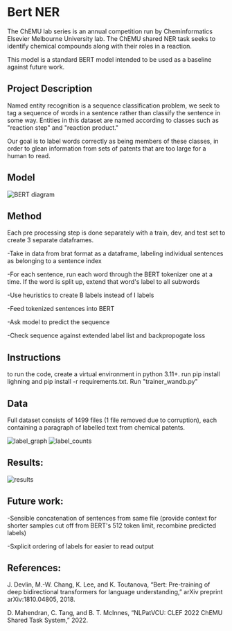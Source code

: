 # Bert NER
The ChEMU lab series is an annual competition run by Cheminformatics Elsevier Melbourne University lab. The ChEMU shared NER task seeks to identify chemical compounds along with their roles in a reaction.

This model is a standard BERT model intended to be used as a baseline against future work. 

## Project Description  
Named entity recognition is a sequence classification problem, we seek to tag a sequence of words in a sentence rather than classify the sentence in some way. Entities in this dataset are named according to classes such as "reaction step" and "reaction product." 

Our goal is to label words correctly as being members of these classes, in order to glean information from sets of patents that are too large for a human to read. 
## Model
![BERT diagram](https://github.com/cutlerci/Baseline-NER-System/assets/59939625/a378456e-f1ef-42f2-bc40-d3e2f0acd21f)
## Method 
Each pre
processing step is done separately with a train, dev, and test set to create 3 separate dataframes. 

-Take in data from brat format as a dataframe, labeling individual sentences as belonging to a sentence index

-For each sentence, run each word through the BERT tokenizer one at a time. If the word is split up, extend that word's label to all subwords

-Use heuristics to create B labels instead of I labels

-Feed tokenized sentences into BERT

-Ask model to predict the sequence

-Check sequence against extended label list and backpropogate loss

## Instructions
to run the code, create a virtual environment in python 3.11+. run pip install lighning and pip install -r requirements.txt. Run "trainer_wandb.py"


## Data 
Full dataset consists of 1499 files (1 file removed due to corruption), each containing a paragraph of labelled text from chemical patents. 

![label_graph](https://github.com/cutlerci/Baseline-NER-System/assets/59939625/6a2dbb9b-673e-4768-8cb4-610cf81b3e6d)
![label_counts](https://github.com/cutlerci/Baseline-NER-System/assets/59939625/20bc0ace-9cb4-428f-9df1-ea86c3db9a7b)

## Results:
![results](https://github.com/cutlerci/Baseline-NER-System/assets/59939625/de1a7944-97b2-4160-862b-feecdea37cfd)

## Future work: 
-Sensible concatenation of sentences from same file (provide context for shorter samples cut off from BERT's 512 token limit, recombine predicted labels)

-Sxplicit ordering of labels for easier to read output 

## References: 
J. Devlin, M.-W. Chang, K. Lee, and K. Toutanova, “Bert: Pre-training of deep bidirectional transformers for language understanding,” arXiv preprint arXiv:1810.04805, 2018.

D. Mahendran, C. Tang, and B. T. McInnes, “NLPatVCU: CLEF 2022 ChEMU Shared Task System,” 2022.

